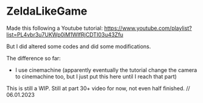 # ZeldaLikeGame

Made this following a Youtube tutorial:
https://www.youtube.com/playlist?list=PL4vbr3u7UKWp0iM1WIfRjCDTI03u43Zfu

But I did altered some codes and did some modifications.

The difference so far:
- I use cinemachine (apparently eventually the tutorial change the camera to cinemachine too, but I just put this here until I reach that part)

This is still a WIP.
Still at part 30+ video for now, not even half finished. // 06.01.2023
 
